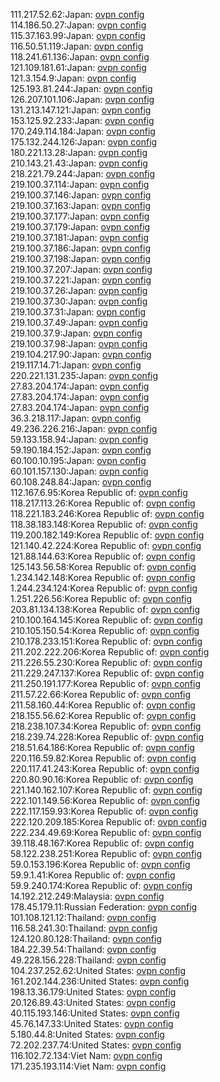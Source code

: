 111.217.52.62:Japan: [ovpn config](vpn/111_217_52_62.ovpn)  
114.186.50.27:Japan: [ovpn config](vpn/114_186_50_27.ovpn)  
115.37.163.99:Japan: [ovpn config](vpn/115_37_163_99.ovpn)  
116.50.51.119:Japan: [ovpn config](vpn/116_50_51_119.ovpn)  
118.241.61.136:Japan: [ovpn config](vpn/118_241_61_136.ovpn)  
121.109.181.61:Japan: [ovpn config](vpn/121_109_181_61.ovpn)  
121.3.154.9:Japan: [ovpn config](vpn/121_3_154_9.ovpn)  
125.193.81.244:Japan: [ovpn config](vpn/125_193_81_244.ovpn)  
126.207.101.106:Japan: [ovpn config](vpn/126_207_101_106.ovpn)  
131.213.147.121:Japan: [ovpn config](vpn/131_213_147_121.ovpn)  
153.125.92.233:Japan: [ovpn config](vpn/153_125_92_233.ovpn)  
170.249.114.184:Japan: [ovpn config](vpn/170_249_114_184.ovpn)  
175.132.244.126:Japan: [ovpn config](vpn/175_132_244_126.ovpn)  
180.221.13.28:Japan: [ovpn config](vpn/180_221_13_28.ovpn)  
210.143.21.43:Japan: [ovpn config](vpn/210_143_21_43.ovpn)  
218.221.79.244:Japan: [ovpn config](vpn/218_221_79_244.ovpn)  
219.100.37.114:Japan: [ovpn config](vpn/219_100_37_114.ovpn)  
219.100.37.146:Japan: [ovpn config](vpn/219_100_37_146.ovpn)  
219.100.37.163:Japan: [ovpn config](vpn/219_100_37_163.ovpn)  
219.100.37.177:Japan: [ovpn config](vpn/219_100_37_177.ovpn)  
219.100.37.179:Japan: [ovpn config](vpn/219_100_37_179.ovpn)  
219.100.37.181:Japan: [ovpn config](vpn/219_100_37_181.ovpn)  
219.100.37.186:Japan: [ovpn config](vpn/219_100_37_186.ovpn)  
219.100.37.198:Japan: [ovpn config](vpn/219_100_37_198.ovpn)  
219.100.37.207:Japan: [ovpn config](vpn/219_100_37_207.ovpn)  
219.100.37.221:Japan: [ovpn config](vpn/219_100_37_221.ovpn)  
219.100.37.26:Japan: [ovpn config](vpn/219_100_37_26.ovpn)  
219.100.37.30:Japan: [ovpn config](vpn/219_100_37_30.ovpn)  
219.100.37.31:Japan: [ovpn config](vpn/219_100_37_31.ovpn)  
219.100.37.49:Japan: [ovpn config](vpn/219_100_37_49.ovpn)  
219.100.37.9:Japan: [ovpn config](vpn/219_100_37_9.ovpn)  
219.100.37.98:Japan: [ovpn config](vpn/219_100_37_98.ovpn)  
219.104.217.90:Japan: [ovpn config](vpn/219_104_217_90.ovpn)  
219.117.14.71:Japan: [ovpn config](vpn/219_117_14_71.ovpn)  
220.221.131.235:Japan: [ovpn config](vpn/220_221_131_235.ovpn)  
27.83.204.174:Japan: [ovpn config](vpn/27_83_204_174.ovpn)  
27.83.204.174:Japan: [ovpn config](vpn/27_83_204_174.ovpn)  
27.83.204.174:Japan: [ovpn config](vpn/27_83_204_174.ovpn)  
36.3.218.117:Japan: [ovpn config](vpn/36_3_218_117.ovpn)  
49.236.226.216:Japan: [ovpn config](vpn/49_236_226_216.ovpn)  
59.133.158.94:Japan: [ovpn config](vpn/59_133_158_94.ovpn)  
59.190.184.152:Japan: [ovpn config](vpn/59_190_184_152.ovpn)  
60.100.10.195:Japan: [ovpn config](vpn/60_100_10_195.ovpn)  
60.101.157.130:Japan: [ovpn config](vpn/60_101_157_130.ovpn)  
60.108.248.84:Japan: [ovpn config](vpn/60_108_248_84.ovpn)  
112.167.6.95:Korea Republic of: [ovpn config](vpn/112_167_6_95.ovpn)  
118.217.113.26:Korea Republic of: [ovpn config](vpn/118_217_113_26.ovpn)  
118.221.183.246:Korea Republic of: [ovpn config](vpn/118_221_183_246.ovpn)  
118.38.183.148:Korea Republic of: [ovpn config](vpn/118_38_183_148.ovpn)  
119.200.182.149:Korea Republic of: [ovpn config](vpn/119_200_182_149.ovpn)  
121.140.42.224:Korea Republic of: [ovpn config](vpn/121_140_42_224.ovpn)  
121.88.144.63:Korea Republic of: [ovpn config](vpn/121_88_144_63.ovpn)  
125.143.56.58:Korea Republic of: [ovpn config](vpn/125_143_56_58.ovpn)  
1.234.142.148:Korea Republic of: [ovpn config](vpn/1_234_142_148.ovpn)  
1.244.234.124:Korea Republic of: [ovpn config](vpn/1_244_234_124.ovpn)  
1.251.226.56:Korea Republic of: [ovpn config](vpn/1_251_226_56.ovpn)  
203.81.134.138:Korea Republic of: [ovpn config](vpn/203_81_134_138.ovpn)  
210.100.164.145:Korea Republic of: [ovpn config](vpn/210_100_164_145.ovpn)  
210.105.150.54:Korea Republic of: [ovpn config](vpn/210_105_150_54.ovpn)  
210.178.233.151:Korea Republic of: [ovpn config](vpn/210_178_233_151.ovpn)  
211.202.222.206:Korea Republic of: [ovpn config](vpn/211_202_222_206.ovpn)  
211.226.55.230:Korea Republic of: [ovpn config](vpn/211_226_55_230.ovpn)  
211.229.247.137:Korea Republic of: [ovpn config](vpn/211_229_247_137.ovpn)  
211.250.191.177:Korea Republic of: [ovpn config](vpn/211_250_191_177.ovpn)  
211.57.22.66:Korea Republic of: [ovpn config](vpn/211_57_22_66.ovpn)  
211.58.160.44:Korea Republic of: [ovpn config](vpn/211_58_160_44.ovpn)  
218.155.56.62:Korea Republic of: [ovpn config](vpn/218_155_56_62.ovpn)  
218.238.107.34:Korea Republic of: [ovpn config](vpn/218_238_107_34.ovpn)  
218.239.74.228:Korea Republic of: [ovpn config](vpn/218_239_74_228.ovpn)  
218.51.64.186:Korea Republic of: [ovpn config](vpn/218_51_64_186.ovpn)  
220.116.59.82:Korea Republic of: [ovpn config](vpn/220_116_59_82.ovpn)  
220.117.41.243:Korea Republic of: [ovpn config](vpn/220_117_41_243.ovpn)  
220.80.90.16:Korea Republic of: [ovpn config](vpn/220_80_90_16.ovpn)  
221.140.162.107:Korea Republic of: [ovpn config](vpn/221_140_162_107.ovpn)  
222.101.149.56:Korea Republic of: [ovpn config](vpn/222_101_149_56.ovpn)  
222.117.159.93:Korea Republic of: [ovpn config](vpn/222_117_159_93.ovpn)  
222.120.209.185:Korea Republic of: [ovpn config](vpn/222_120_209_185.ovpn)  
222.234.49.69:Korea Republic of: [ovpn config](vpn/222_234_49_69.ovpn)  
39.118.48.167:Korea Republic of: [ovpn config](vpn/39_118_48_167.ovpn)  
58.122.238.251:Korea Republic of: [ovpn config](vpn/58_122_238_251.ovpn)  
59.0.153.196:Korea Republic of: [ovpn config](vpn/59_0_153_196.ovpn)  
59.9.1.41:Korea Republic of: [ovpn config](vpn/59_9_1_41.ovpn)  
59.9.240.174:Korea Republic of: [ovpn config](vpn/59_9_240_174.ovpn)  
14.192.212.249:Malaysia: [ovpn config](vpn/14_192_212_249.ovpn)  
178.45.179.11:Russian Federation: [ovpn config](vpn/178_45_179_11.ovpn)  
101.108.121.12:Thailand: [ovpn config](vpn/101_108_121_12.ovpn)  
116.58.241.30:Thailand: [ovpn config](vpn/116_58_241_30.ovpn)  
124.120.80.128:Thailand: [ovpn config](vpn/124_120_80_128.ovpn)  
184.22.39.54:Thailand: [ovpn config](vpn/184_22_39_54.ovpn)  
49.228.156.228:Thailand: [ovpn config](vpn/49_228_156_228.ovpn)  
104.237.252.62:United States: [ovpn config](vpn/104_237_252_62.ovpn)  
161.202.144.236:United States: [ovpn config](vpn/161_202_144_236.ovpn)  
198.13.36.179:United States: [ovpn config](vpn/198_13_36_179.ovpn)  
20.126.89.43:United States: [ovpn config](vpn/20_126_89_43.ovpn)  
40.115.193.146:United States: [ovpn config](vpn/40_115_193_146.ovpn)  
45.76.147.33:United States: [ovpn config](vpn/45_76_147_33.ovpn)  
5.180.44.8:United States: [ovpn config](vpn/5_180_44_8.ovpn)  
72.202.237.74:United States: [ovpn config](vpn/72_202_237_74.ovpn)  
116.102.72.134:Viet Nam: [ovpn config](vpn/116_102_72_134.ovpn)  
171.235.193.114:Viet Nam: [ovpn config](vpn/171_235_193_114.ovpn)  
